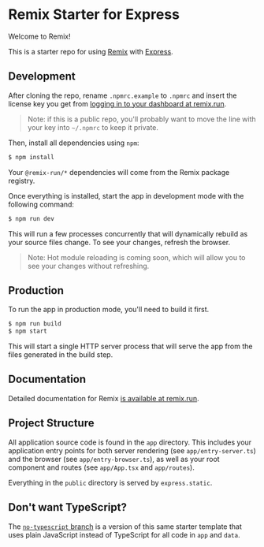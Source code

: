 # Remix Starter for Express

Welcome to Remix!

This is a starter repo for using [Remix](https://remix.run) with
[Express](http://expressjs.com/).

## Development

After cloning the repo, rename `.npmrc.example` to `.npmrc` and insert the
license key you get from [logging in to your dashboard at
remix.run](https://remix.run).

> Note: if this is a public repo, you'll probably want to move the line with
> your key into `~/.npmrc` to keep it private.

Then, install all dependencies using `npm`:

```sh
$ npm install
```

Your `@remix-run/*` dependencies will come from the Remix package registry.

Once everything is installed, start the app in development mode with the
following command:

```sh
$ npm run dev
```

This will run a few processes concurrently that will dynamically rebuild as your
source files change. To see your changes, refresh the browser.

> Note: Hot module reloading is coming soon, which will allow you to see your
> changes without refreshing.

## Production

To run the app in production mode, you'll need to build it first.

```sh
$ npm run build
$ npm start
```

This will start a single HTTP server process that will serve the app from the
files generated in the build step.

## Documentation

Detailed documentation for Remix [is available at
remix.run](https://remix.run/dashboard/docs).

## Project Structure

All application source code is found in the `app` directory. This includes your application entry points for both server rendering (see `app/entry-server.ts`) and the browser (see `app/entry-browser.ts`), as well as your root component and routes (see `app/App.tsx` and `app/routes`).

Everything in the `public` directory is served by `express.static`.

## Don't want TypeScript?

The [`no-typescript`
branch](https://github.com/remix-run/starter-express/tree/no-typescript) is a
version of this same starter template that uses plain JavaScript instead of
TypeScript for all code in `app` and `data`.
